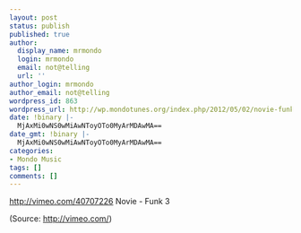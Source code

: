 ```yaml
---
layout: post
status: publish
published: true
author:
  display_name: mrmondo
  login: mrmondo
  email: not@telling
  url: ''
author_login: mrmondo
author_email: not@telling
wordpress_id: 863
wordpress_url: http://wp.mondotunes.org/index.php/2012/05/02/novie-funk-3/
date: !binary |-
  MjAxMi0wNS0wMiAwNToyOTo0MyArMDAwMA==
date_gmt: !binary |-
  MjAxMi0wNS0wMiAwNToyOTo0MyArMDAwMA==
categories:
- Mondo Music
tags: []
comments: []
---
```

http://vimeo.com/40707226
Novie - Funk 3
<div class="attribution">(<span>Source:</span> <a href="http://vimeo.com/">http://vimeo.com/</a>)</div>
